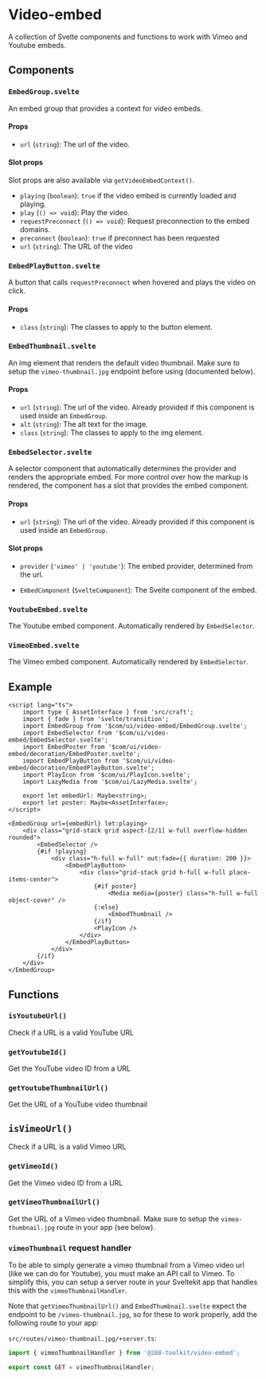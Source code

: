 # Video-embed

A collection of Svelte components and functions to work with Vimeo and Youtube embeds.

## Components

### `EmbedGroup.svelte`

An embed group that provides a context for video embeds.

#### Props

-   `url` (`string`): The url of the video.

#### Slot props

Slot props are also available via `getVideoEmbedContext()`.

-   `playing` (`boolean`): `true` if the video embed is currently loaded and playing.
-   `play` (`() => void`): Play the video.
-   `requestPreconnect` (`() => void`): Request preconnection to the embed domains.
-   `preconnect` (`boolean`): `true` if preconnect has been requested
-   `url` (`string`): The URL of the video

### `EmbedPlayButton.svelte`

A button that calls `requestPreconnect` when hovered and plays the video on click.

#### Props

-   `class` (`string`): The classes to apply to the button element.

### `EmbedThumbnail.svelte`

An img element that renders the default video thumbnail. Make sure to setup the
`vimeo-thumbnail.jpg` endpoint before using (documented below).

#### Props

-   `url` (`string`): The url of the video. Already provided if this component is used inside an
    `EmbedGroup`.
-   `alt` (`string`): The alt text for the image.
-   `class` (`string`): The classes to apply to the img element.

### `EmbedSelector.svelte`

A selector component that automatically determines the provider and renders the appropriate embed.
For more control over how the markup is rendered, the component has a slot that provides the embed
component.

#### Props

-   `url` (`string`): The url of the video. Already provided if this component is used inside an
    `EmbedGroup`.

#### Slot props

-   `provider` (`'vimeo' | 'youtube'`): The embed provider, determined from the url.

-   `EmbedComponent` (`SvelteComponent`): The Svelte component of the embed.

### `YoutubeEmbed.svelte`

The Youtube embed component. Automatically rendered by `EmbedSelector`.

### `VimeoEmbed.svelte`

The Vimeo embed component. Automatically rendered by `EmbedSelector`.

## Example

```svelte
<script lang="ts">
	import type { AssetInterface } from 'src/craft';
	import { fade } from 'svelte/transition';
	import EmbedGroup from '$com/ui/video-embed/EmbedGroup.svelte';
	import EmbedSelector from '$com/ui/video-embed/EmbedSelector.svelte';
	import EmbedPoster from '$com/ui/video-embed/decoration/EmbedPoster.svelte';
	import EmbedPlayButton from '$com/ui/video-embed/decoration/EmbedPlayButton.svelte';
	import PlayIcon from '$com/ui/PlayIcon.svelte';
	import LazyMedia from '$com/ui/LazyMedia.svelte';

	export let embedUrl: Maybe<string>;
	export let poster: Maybe<AssetInterface>;
</script>

<EmbedGroup url={embedUrl} let:playing>
	<div class="grid-stack grid aspect-[2/1] w-full overflow-hidden rounded">
		<EmbedSelector />
		{#if !playing}
			<div class="h-full w-full" out:fade={{ duration: 200 }}>
				<EmbedPlayButton>
					<div class="grid-stack grid h-full w-full place-items-center">
						{#if poster}
							<Media media={poster} class="h-full w-full object-cover" />
						{:else}
							<EmbedThumbnail />
						{/if}
						<PlayIcon />
					</div>
				</EmbedPlayButton>
			</div>
		{/if}
	</div>
</EmbedGroup>
```

## Functions

### `isYoutubeUrl()`

Check if a URL is a valid YouTube URL

### `getYoutubeId()`

Get the YouTube video ID from a URL

### `getYoutubeThumbnailUrl()`

Get the URL of a YouTube video thumbnail

## `isVimeoUrl()`

Check if a URL is a valid Vimeo URL

### `getVimeoId()`

Get the Vimeo video ID from a URL

### `getVimeoThumbnailUrl()`

Get the URL of a Vimeo video thumbnail. Make sure to setup the `vimeo-thumbnail.jpg` route in your
app (see below).

### `vimeoThumbnail` request handler

To be able to simply generate a vimeo thumbnail from a Vimeo video url (like we can do for Youtube),
you must make an API call to Vimeo. To simplify this, you can setup a server route in your Sveltekit
app that handles this with the `vimeoThumbnailHandler`.

Note that `getVimeoThumbnailUrl()` and `EmbedThumbnail.svelte` expect the endpoint to be
`/vimeo-thumbnail.jpg`, so for these to work properly, add the following route to your app:

`src/routes/vimeo-thumbnail.jpg/+server.ts`:

```ts
import { vimeoThumbnailHandler } from '@288-toolkit/video-embed';

export const GET = vimeoThumbnailHandler;
```
